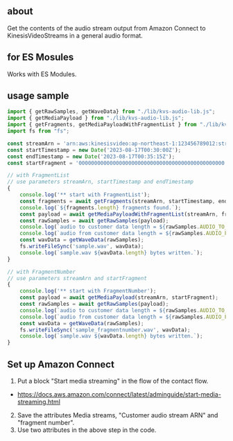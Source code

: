 ## about

Get the contents of the audio stream output from Amazon Connect to KinesisVideoStreams in a general audio format.


## for ES Mosules

Works with ES Modules.


## usage sample

```js
import { getRawSamples, getWaveData} from "./lib/kvs-audio-lib.js";
import { getMediaPayload } from "./lib/kvs-audio-lib.js";
import { getFragments, getMediaPayloadWithFragmentList } from "./lib/kvs-audio-lib.js";
import fs from "fs";

const streamArn = 'arn:aws:kinesisvideo:ap-northeast-1:123456789012:stream/stream-name-00000000/000000000';
const startTimestamp = new Date('2023-08-17T00:30:00Z');
const endTimestamp = new Date('2023-08-17T00:35:15Z');
const startFragment = '00000000000000000000000000000000000000000000000';

// with FragmentList
// use parameters streamArn, startTimestamp and endTimestamp
{
    console.log('** start with FragmentList');
    const fragments = await getFragments(streamArn, startTimestamp, endTimestamp);
    console.log(`${fragments.length} fragments found.`);
    const payload = await getMediaPayloadWithFragmentList(streamArn, fragments.map(fragment => fragment.FragmentNumber));
    const rawSamples = await getRawSamples(payload);
    console.log(`audio to customer data length = ${rawSamples.AUDIO_TO_CUSTOMER.length}`);
    console.log(`audio from customer data length = ${rawSamples.AUDIO_FROM_CUSTOMER.length}`);
    const wavData = getWaveData(rawSamples);
    fs.writeFileSync('sample.wav', wavData);
    console.log(`sample.wav ${wavData.length} bytes written.`);
}

// with FragmentNumber
// use parameters streamArn and startFragment
{
    console.log('** start with FragmentNumber');
    const payload = await getMediaPayload(streamArn, startFragment);
    const rawSamples = await getRawSamples(payload);
    console.log(`audio to customer data length = ${rawSamples.AUDIO_TO_CUSTOMER.length}`);
    console.log(`audio from customer data length = ${rawSamples.AUDIO_FROM_CUSTOMER.length}`);
    const wavData = getWaveData(rawSamples);
    fs.writeFileSync('sample_fragmentnumber.wav', wavData);
    console.log(`sample.wav ${wavData.length} bytes written.`);
}
```

## Set up Amazon Connect

1. Put a block "Start media streaming" in the flow of the contact flow.
  - https://docs.aws.amazon.com/connect/latest/adminguide/start-media-streaming.html
2. Save the attributes Media streams, "Customer audio stream ARN" and "fragment number".
3. Use two attributes in the above step in the code.
